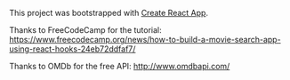 This project was bootstrapped with [Create React App](https://github.com/facebook/create-react-app).

Thanks to FreeCodeCamp for the tutorial:
https://www.freecodecamp.org/news/how-to-build-a-movie-search-app-using-react-hooks-24eb72ddfaf7/

Thanks to OMDb for the free API:
http://www.omdbapi.com/